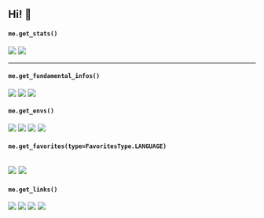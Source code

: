## Hi! :wave:

#### `me.get_stats()`
<span></span>
![](https://github-readme-stats.vercel.app/api?username=loxygenK&show_icons=true&title_color=0c3d7d&icon_color=5b8fd4)
![](https://github-readme-stats.vercel.app/api/top-langs/?username=loxygenK&layout=compact&hide=html&title_color=0c3d7d)

-----

#### `me.get_fundamental_infos()`
<span></span>
[![](https://img.shields.io/badge/Studying%20at-NITIC-e38542?style=for-the-badge)](#)
[![](https://img.shields.io/badge/Class-2I-427de3?style=for-the-badge)](#)
[![](https://img.shields.io/badge/moving%20up-May%20fail-d13030?style=for-the-badge)](#)

#### `me.get_envs()`
<span></span>
[![](https://img.shields.io/badge/Env-ArchLinux-1793D1?style=for-the-badge)](#)
[![](https://img.shields.io/badge/Editor-nvim/JetBrains-cc9458?style=for-the-badge)](#)
[![](https://img.shields.io/badge/Keyboard-HHKB-333333?style=for-the-badge)](#)
[![](https://img.shields.io/badge/Mouse-Logi%20M590-333333?style=for-the-badge)](#)

#### `me.get_favorites(type=FavoritesType.LANGUAGE)`
<span></span>
[![](https://img.shields.io/badge/Python-love%20it-0277BD?style=for-the-badge)](#)
[![](https://img.shields.io/badge/kotlin-love%20it;studying-FF8516?style=for-the-badge)](#)
---

#### `me.get_links()`
<span></span>
[![](https://img.shields.io/badge/Twitter%231-@loxygenK-blue?style=for-the-badge)](https://twitter.com/loxygenK)
[![](https://img.shields.io/badge/Twitter%232-@flisan__loxy-blue?style=for-the-badge)](https://twitter.com/flisan_loxy)
[![](https://img.shields.io/badge/Website-loxygen.dev-101554?style=for-the-badge)](https://loxygen.dev)
[![](https://img.shields.io/badge/Slideshare-liquid%20oxygen-01A3A5?style=for-the-badge)](https://www.slideshare.net/liquidoxygen1)

<!--
**loxygenK/loxygenK** is a ✨ _special_ ✨ repository because its `README.md` (this file) appears on your GitHub profile.

Here are some ideas to get you started:

- 🔭 I’m currently working on ...
- 🌱 I’m currently learning ...
- 👯 I’m looking to collaborate on ...
- 🤔 I’m looking for help with ...
- 💬 Ask me about ...
- 📫 How to reach me: ...
- 😄 Pronouns: ...
- ⚡ Fun fact: ...
-->
